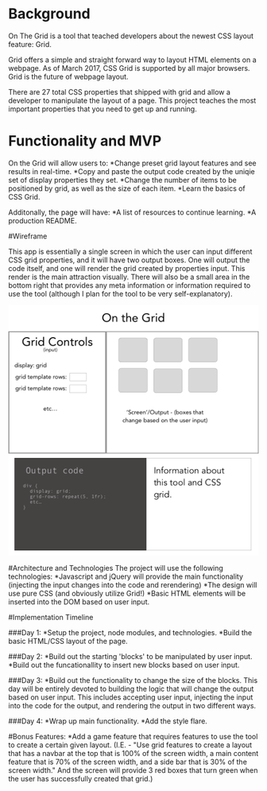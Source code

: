 # Background

On The Grid is a tool that teached developers about the newest CSS layout feature: Grid. 

Grid offers a simple and straight forward way to layout HTML elements on a webpage. As of March 2017, CSS Grid is supported by all major browsers. Grid is the future of webpage layout.

There are 27 total CSS properties that shipped with grid and allow a developer to manipulate the layout of a page. This project teaches the most important properties that you need to get up and running.

# Functionality and MVP

On the Grid will allow users to:
  *Change preset grid layout features and see results in real-time.
  *Copy and paste the output code created by the uniqie set of display properties they set.
  *Change the number of items to be positioned by grid, as well as the size of each item.
  *Learn the basics of CSS Grid.

Additonally, the page will have:
  *A list of resources to continue learning. 
  *A production README.

#Wireframe

This app is essentially a single screen in which the user can input different CSS grid properties, and it will have two output boxes. One will output the code itself, and one will render the grid created by properties input. This render is the main attraction visually. There will also be a small area in the bottom right that provides any meta information or information required to use the tool (although I plan for the tool to be very self-explanatory). 

![On the Grid wireframe](https://github.com/ericwindmill/on-the-grid/blob/master/docs/on_the_grid_main_wireframe.png)

#Architecture and Technologies
The project will use the following technologies:
  *Javascript and jQuery will provide the main functionality (injecting the input changes into the code and rerendering)
  *The design will use pure CSS (and obviously utilize Grid!)
  *Basic HTML elements will be inserted into the DOM based on user input. 

#Implementation Timeline

###Day 1:
*Setup the project, node modules, and technologies.
*Build the basic HTML/CSS layout of the page.

###Day 2:
*Build out the  starting 'blocks' to be manipulated by user input.
*Build out the funcationallity to insert new blocks based on user input.

###Day 3:
*Build out the functionality to change the size of the blocks.
This day will be entirely devoted to building the logic that will change the output based on user input. This includes accepting user input, injecting the input into the code for the output, and rendering the output in two different ways. 

###Day 4:
*Wrap up main functionality. 
*Add the style flare. 


#Bonus Features:
*Add a game feature that requires features to use the tool to create a certain given layout. (I.E. - "Use grid features to create a layout that has a navbar at the top that is 100% of the screen width, a main content feature that is 70% of the screen width, and a side bar that is 30% of the screen width." And the screen will provide 3 red boxes that turn green when the user has successfully created that grid.)